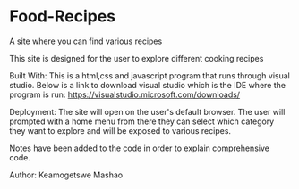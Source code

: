 # Food-Recipes
A site where you can find various recipes

This site is designed for the user to explore different cooking recipes

Built With: This is a html,css and javascript program that runs through visual studio. Below is a link to download visual studio which is the IDE where the program is run: https://visualstudio.microsoft.com/downloads/

Deployment: The site will open on the user's default browser. The user will prompted with a home menu from there they can select which category they want to explore and will be exposed to various recipes.

Notes have been added to the code in order to explain comprehensive code.

Author: Keamogetswe Mashao
